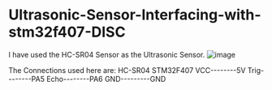 # Ultrasonic-Sensor-Interfacing-with-stm32f407-DISC
I have used the HC-SR04 Sensor as the Ultrasonic Sensor.
![image](https://user-images.githubusercontent.com/56625259/124353997-60c09080-dc27-11eb-8a18-10b8e77fda8c.png)
 
 
 The Connections used here are:
 HC-SR04   STM32F407
   VCC--------5V
  Trig--------PA5
  Echo--------PA6
  GND---------GND
  
